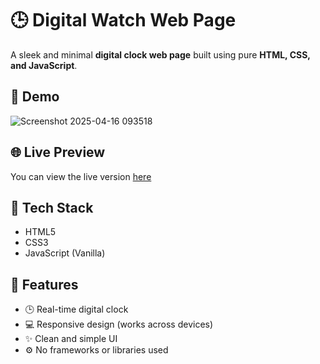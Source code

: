 # 🕒 Digital Watch Web Page

A sleek and minimal **digital clock web page** built using pure **HTML, CSS, and JavaScript**.

## 📸 Demo

![Screenshot 2025-04-16 093518](https://github.com/user-attachments/assets/84061f78-9fe3-4e35-b774-dad79cb8b8a4)


## 🌐 Live Preview

You can view the live version [here](http://127.0.0.1:5500/index.html)  


## 🔧 Tech Stack

- HTML5  
- CSS3  
- JavaScript (Vanilla)

## 🎯 Features

- 🕒 Real-time digital clock  
- 💻 Responsive design (works across devices)  
- ✨ Clean and simple UI  
- ⚙️ No frameworks or libraries used


